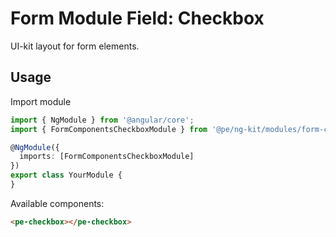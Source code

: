 # Form Module Field: Checkbox

UI-kit layout for form elements. 

## Usage

Import module

```typescript
import { NgModule } from '@angular/core';
import { FormComponentsCheckboxModule } from '@pe/ng-kit/modules/form-components/checkbox';

@NgModule({
  imports: [FormComponentsCheckboxModule]
})
export class YourModule {
}
```

Available components:

```html
<pe-checkbox></pe-checkbox>
```
